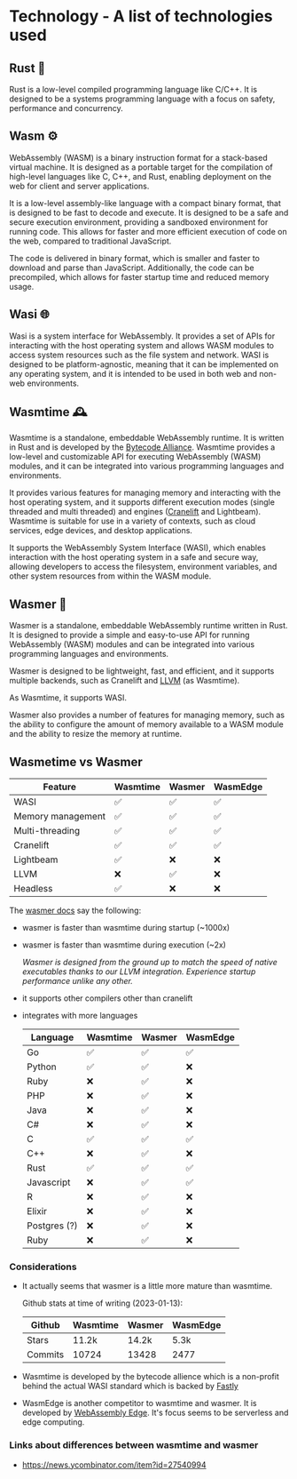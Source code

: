 # Technology - A list of technologies used

## Rust 🦀
Rust is a low-level compiled programming language like C/C++. It is designed to be a systems programming language with a focus on safety, performance and concurrency.

## Wasm ⚙️
WebAssembly (WASM) is a binary instruction format for a stack-based virtual machine. It is designed as a portable target for the compilation of high-level languages like C, C++, and Rust, enabling deployment on the web for client and server applications.

It is a low-level assembly-like language with a compact binary format, that is designed to be fast to decode and execute. It is designed to be a safe and secure execution environment, providing a sandboxed environment for running code. This allows for faster and more efficient execution of code on the web, compared to traditional JavaScript.

The code is delivered in binary format, which is smaller and faster to download and parse than JavaScript. Additionally, the code can be precompiled, which allows for faster startup time and reduced memory usage.

## Wasi 🌐
Wasi is a system interface for WebAssembly.
It provides a set of APIs for interacting with the host operating system and allows WASM modules to access system resources such as the file system and network. WASI is designed to be platform-agnostic, meaning that it can be implemented on any operating system, and it is intended to be used in both web and non-web environments.

## Wasmtime 🕰
Wasmtime is a standalone, embeddable WebAssembly runtime. It is written in Rust and is developed by the [Bytecode Alliance](https://bytecodealliance.org/). Wasmtime provides a low-level and customizable API for executing WebAssembly (WASM) modules, and it can be integrated into various programming languages and environments.

It provides various features for managing memory and interacting with the host operating system, and it supports different execution modes (single threaded and multi threaded) and engines ([Cranelift](https://github.com/bytecodealliance/wasmtime/tree/main/cranelift) and Lightbeam). Wasmtime is suitable for use in a variety of contexts, such as cloud services, edge devices, and desktop applications.

It supports the WebAssembly System Interface (WASI), which enables interaction with the host operating system in a safe and secure way, allowing developers to access the filesystem, environment variables, and other system resources from within the WASM module.

## Wasmer 🧬
Wasmer is a standalone, embeddable WebAssembly runtime written in Rust. It is designed to provide a simple and easy-to-use API for running WebAssembly (WASM) modules and can be integrated into various programming languages and environments.

Wasmer is designed to be lightweight, fast, and efficient, and it supports multiple backends, such as Cranelift and [LLVM](https://llvm.org/) (as Wasmtime).

As Wasmtime, it supports WASI.

Wasmer also provides a number of features for managing memory, such as the ability to configure the amount of memory available to a WASM module and the ability to resize the memory at runtime.

## Wasmetime vs Wasmer

| Feature           | Wasmtime | Wasmer | WasmEdge |
| ----------------- | -------- | ------ | -------- |
| WASI              | ✅        | ✅      | ✅        |
| Memory management | ✅        | ✅      | ✅        |
| Multi-threading   | ✅        | ✅      | ✅        |
| Cranelift         | ✅        | ✅      | ✅        |
| Lightbeam         | ✅        | ❌      | ❌        |
| LLVM              | ❌        | ✅      | ❌        |
| Headless          | ✅        | ❌      | ❌        |

The [wasmer docs](https://wasmer.io/wasmer-vs-wasmtime) say the following:
- wasmer is faster than wasmtime during startup (~1000x)
- wasmer is faster than wasmtime during execution (~2x)

  _Wasmer is designed from the ground up to match the speed of native executables thanks to our LLVM integration. Experience startup performance unlike any other._
- it supports other compilers other than cranelift
- integrates with more languages

    | Language     | Wasmtime | Wasmer | WasmEdge |
    | ------------ | -------- | ------ | -------- |
    | Go           | ✅        | ✅      | ✅        |
    | Python       | ✅        | ✅      | ❌        |
    | Ruby         | ❌        | ✅      | ❌        |
    | PHP          | ❌        | ✅      | ❌        |
    | Java         | ❌        | ✅      | ❌        |
    | C#           | ❌        | ✅      | ❌        |
    | C            | ✅        | ✅      | ✅        |
    | C++          | ❌        | ✅      | ❌        |
    | Rust         | ✅        | ✅      | ✅        |
    | Javascript   | ❌        | ✅      | ✅        |
    | R            | ❌        | ✅      | ❌        |
    | Elixir       | ❌        | ✅      | ❌        |
    | Postgres (?) | ❌        | ✅      | ❌        |
    | Ruby         | ❌        | ✅      | ❌        |

### Considerations
- It actually seems that wasmer is a little more mature than wasmtime.

  Github stats at time of writing (2023-01-13):

  | Github  | Wasmtime | Wasmer | WasmEdge |
  | ------- | -------- | ------ | -------- |
  | Stars   | 11.2k    | 14.2k  | 5.3k     |
  | Commits | 10724    | 13428  | 2477     |

- Wasmtime is developed by the bytecode allience which is a non-profit behind the actual WASI standard which is backed by [Fastly](https://www.fastly.com/)

- WasmEdge is another competitor to wasmtime and wasmer. It is developed by [WebAssembly Edge](https://www.wasmedge.org/). It's focus seems to be serverless and edge computing.

### Links about differences between wasmtime and wasmer
- https://news.ycombinator.com/item?id=27540994